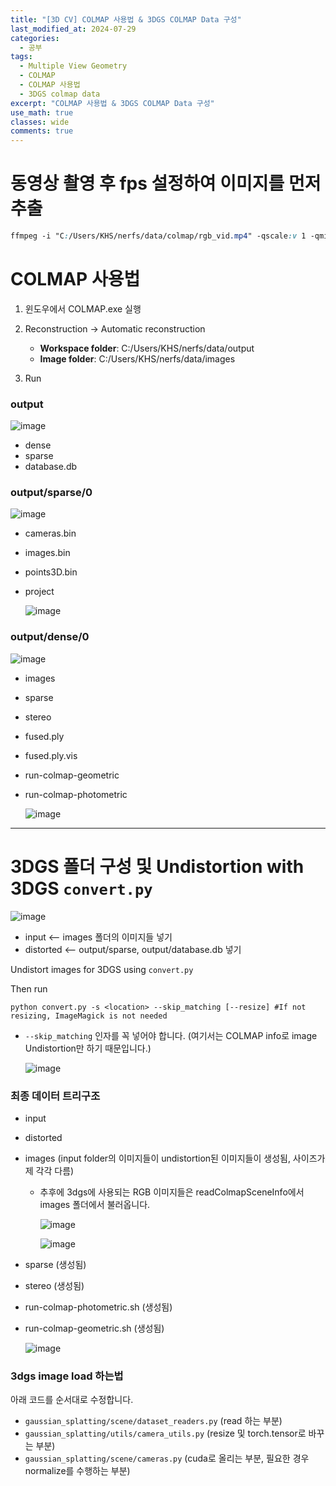 ```yaml
---
title: "[3D CV] COLMAP 사용법 & 3DGS COLMAP Data 구성"
last_modified_at: 2024-07-29
categories:
  - 공부
tags:
  - Multiple View Geometry
  - COLMAP
  - COLMAP 사용법
  - 3DGS colmap data
excerpt: "COLMAP 사용법 & 3DGS COLMAP Data 구성"
use_math: true
classes: wide
comments: true
---
```


# 동영상 촬영 후 fps 설정하여 이미지를 먼저 추출

```css
ffmpeg -i "C:/Users/KHS/nerfs/data/colmap/rgb_vid.mp4" -qscale:v 1 -qmin 1 -vf "scale=1280:720, fps=1" C:/Users/KHS/nerfs/data/colmap/FaceHS_10_views/images/%04d.jpg
```

# COLMAP 사용법

1. 윈도우에서 COLMAP.exe 실행
2. Reconstruction -> Automatic reconstruction
   
   - **Workspace folder**: C:/Users/KHS/nerfs/data/output
   - **Image folder**: C:/Users/KHS/nerfs/data/images

3. Run

### output

![image](https://github.com/user-attachments/assets/ad85e759-3777-46bd-b862-5c7582a7fb53)

- dense
- sparse
- database.db

### output/sparse/0

![image](https://github.com/user-attachments/assets/019457fc-ca45-40e4-9bdb-055274b4c085)

  - cameras.bin
  - images.bin
  - points3D.bin
  - project

    ![image](https://github.com/user-attachments/assets/3fc17588-64f7-44df-9d21-5e6679446726)


### output/dense/0

![image](https://github.com/user-attachments/assets/252fbbbb-a28f-41d9-be2f-f00d6f854062)

  - images
  - sparse
  - stereo
  - fused.ply
  - fused.ply.vis
  - run-colmap-geometric
  - run-colmap-photometric

    ![image](https://github.com/user-attachments/assets/9ece5936-d0e3-418a-8ecf-c01f0a9af5ac)

------

# 3DGS 폴더 구성 및 Undistortion with 3DGS `convert.py` 

![image](https://github.com/user-attachments/assets/ff579e07-5422-4035-b67f-80b26c6e3e74)

- input <-- images 폴더의 이미지들 넣기
- distorted <-- output/sparse, output/database.db 넣기

Undistort images for 3DGS using `convert.py`

Then run 
```shell
python convert.py -s <location> --skip_matching [--resize] #If not resizing, ImageMagick is not needed
```
- `--skip_matching` 인자를 꼭 넣어야 합니다. (여기서는 COLMAP info로 image Undistortion만 하기 때문입니다.)

  ![image](https://github.com/user-attachments/assets/32847fbe-3e19-4ee1-81a1-646240caafa9)


### 최종 데이터 트리구조
- input 
- distorted
- images (input folder의 이미지들이 undistortion된 이미지들이 생성됨, 사이즈가 제 각각 다름)
  - 추후에 3dgs에 사용되는 RGB 이미지들은 readColmapSceneInfo에서 images 폴더에서 불러옵니다.
  
    ![image](https://github.com/user-attachments/assets/9c1203b8-acfe-40aa-b074-ac6a673608f6)

    ![image](https://github.com/user-attachments/assets/735710ce-72c2-432c-a18a-4887bda01af7)

- sparse (생성됨)
- stereo (생성됨)
- run-colmap-photometric.sh (생성됨)
- run-colmap-geometric.sh (생성됨) 

  ![image](https://github.com/user-attachments/assets/4a4eed7d-dff4-4470-9044-0adbd73377dd)


### 3dgs image load 하는법

아래 코드를 순서대로 수정합니다.

- `gaussian_splatting/scene/dataset_readers.py` (read 하는 부분)
- `gaussian_splatting/utils/camera_utils.py` (resize 및 torch.tensor로 바꾸는 부분)
- `gaussian_splatting/scene/cameras.py` (cuda로 올리는 부분, 필요한 경우 normalize를 수행하는 부분)
